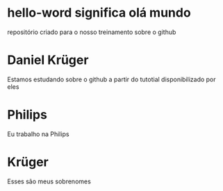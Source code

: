 # hello-word significa olá mundo
repositório criado para o nosso treinamento sobre o github
# Daniel Krüger
Estamos estudando sobre o github a partir do tutotial disponibilizado por eles
# Philips
Eu trabalho na Philips
# Krüger
Esses são meus sobrenomes

